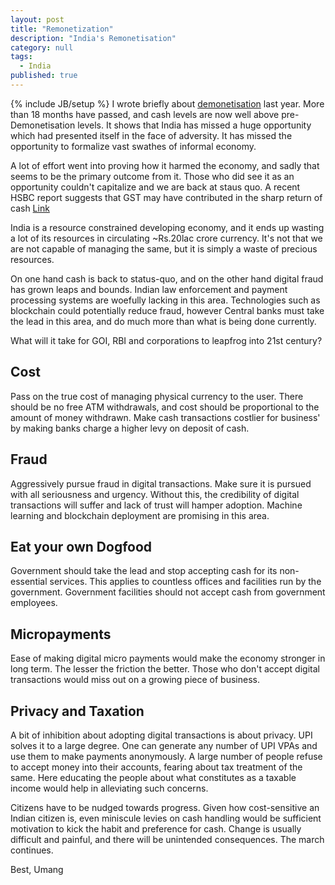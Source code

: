 ```yaml
---
layout: post
title: "Remonetization"
description: "India's Remonetisation"
category: null
tags: 
  - India
published: true
---
```

 
{% include JB/setup %}
I wrote briefly about [demonetisation](https://umangsaini.cricket/2016/12/tragedy/) last year. More than 18 months have passed, and cash levels are now well above pre-Demonetisation levels. It shows that India has missed a huge opportunity which had presented itself in the face of adversity. It has missed the opportunity to formalize vast swathes of informal economy.

A lot of effort went into proving how it harmed the economy, and sadly that seems to be the primary outcome from it. Those who did see it as an opportunity couldn't capitalize and we are back at staus quo. A recent HSBC report suggests that GST may have contributed in the sharp return of cash [Link](http://www.newindianexpress.com/business/2018/jun/23/gst-is-yet-to-formalise-economy-demand-for-cash-high-hsbc-report-1832234.html)

India is a resource constrained developing economy, and it ends up wasting a lot of its resources in circulating ~Rs.20lac crore currency. It's not that we are not capable of managing the same, but it is simply a waste of precious resources.

On one hand cash is back to status-quo, and on the other hand digital fraud has grown leaps and bounds. Indian law enforcement and payment processing systems are woefully lacking in this area. Technologies such as blockchain could potentially reduce fraud, however Central banks must take the lead in this area, and do much more than what is being done currently.

What will it take for GOI, RBI and corporations to leapfrog into 21st century?

## Cost
Pass on the true cost of managing physical currency to the user. There should be no free ATM withdrawals, and cost should be proportional to the amount of money withdrawn. Make cash transactions costlier for business' by making banks charge a higher levy on deposit of cash.

## Fraud
Aggressively pursue fraud in digital transactions. Make sure it is pursued with all seriousness and urgency. Without this, the credibility of digital transactions will suffer and lack of trust will hamper adoption. Machine learning and blockchain deployment are promising in this area.

## Eat your own Dogfood
Government should take the lead and stop accepting cash for its non-essential services. This applies to countless offices and facilities run by the government. Government facilities should not accept cash from government employees.

## Micropayments
Ease of making digital micro payments would make the economy stronger in long term. The lesser the friction the better. Those who don't accept digital transactions would miss out on a growing piece of business.

## Privacy and Taxation
A bit of inhibition about adopting digital transactions is about privacy. UPI solves it to a large degree. One can generate any number of UPI VPAs and use them to make payments anonymously. A large number of people refuse to accept money into their accounts, fearing about tax treatment of the same. Here educating the people about what constitutes as a taxable income would help in alleviating such concerns. 

Citizens have to be nudged towards progress. Given how cost-sensitive an Indian citizen is, even miniscule levies on cash handling would be sufficient motivation to kick the habit and preference for cash. Change is usually difficult and painful, and there will be unintended consequences. The march continues.

Best, Umang
